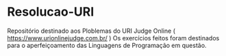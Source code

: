 # Resolucao-URI
Repositório destinado aos Ploblemas do URI Judge Online ( https://www.urionlinejudge.com.br/ ) Os exercícios feitos foram destinados para o aperfeiçoamento das Linguagens de Programação em questão.
